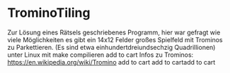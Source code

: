 # TrominoTiling 
Zur Lösung eines Rätsels geschriebenes Programm, hier war gefragt wie viele Möglichkeiten es gibt ein 14x12 Felder großes Spielfeld mit Trominos zu Parkettieren. (Es sind etwa einhundertdreiundsechzig Quadrillionen)
unter Linux mit make compilieren add to cart
Infos zu Trominos: https://en.wikipedia.org/wiki/Tromino add to cart  add to cartadd to cart

